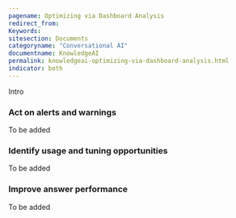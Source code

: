 ```yaml
---
pagename: Optimizing via Dashboard Analysis
redirect_from:
Keywords:
sitesection: Documents
categoryname: "Conversational AI"
documentname: KnowledgeAI
permalink: knowledgeai-optimizing-via-dashboard-analysis.html
indicator: both
---
```


Intro

### Act on alerts and warnings

To be added

### Identify usage and tuning opportunities

To be added

### Improve answer performance

To be added

